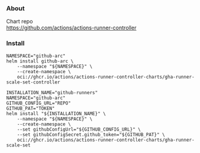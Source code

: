 ### About
Chart repo  
https://github.com/actions/actions-runner-controller

### Install
```
NAMESPACE="github-arc"
helm install github-arc \
    --namespace "${NAMESPACE}" \
    --create-namespace \
    oci://ghcr.io/actions/actions-runner-controller-charts/gha-runner-scale-set-controller
```

```
INSTALLATION_NAME="github-runners"
NAMESPACE="github-arc"
GITHUB_CONFIG_URL="REPO"
GITHUB_PAT="TOKEN"
helm install "${INSTALLATION_NAME}" \
    --namespace "${NAMESPACE}" \
    --create-namespace \
    --set githubConfigUrl="${GITHUB_CONFIG_URL}" \
    --set githubConfigSecret.github_token="${GITHUB_PAT}" \
    oci://ghcr.io/actions/actions-runner-controller-charts/gha-runner-scale-set
```
